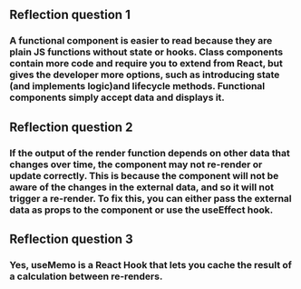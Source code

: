 ## Reflection question 1
### A functional component is easier to read because they are plain JS functions without state or hooks. Class components contain more code and require you to extend from React, but gives the developer more options, such as introducing state (and implements logic)and lifecycle methods. Functional components simply accept data and displays it. 

## Reflection question 2
### If the output of the render function depends on other data that changes over time, the component may not re-render or update correctly. This is because the component will not be aware of the changes in the external data, and so it will not trigger a re-render. To fix this, you can either pass the external data as props to the component or use the useEffect hook.

## Reflection question 3
### Yes, useMemo is a React Hook that lets you cache the result of a calculation between re-renders.  